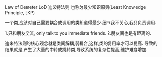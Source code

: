 Law of Demeter LoD 迪米特法则 也称为最少知识原则(Least Knowledge Principle, LKP)

一个类,应该对自己需要耦合或调用的类知道得最少.细节我不关心,我只负责调用.

1.只和朋友交流, only talk to you immediate friends.
2.朋友间也是有距离的.

迪米特法则的核心观念就是类间解耦,弱耦合,这样,类的复用率才可以提高.
导致的结果就是,产生了大量的中转或跳转类,导致系统的复杂性提高,维护难度增加.

